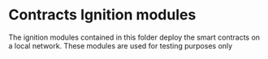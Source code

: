 # Contracts Ignition modules

The ignition modules contained in this folder deploy the smart contracts on a local network.
These modules are used for testing purposes only